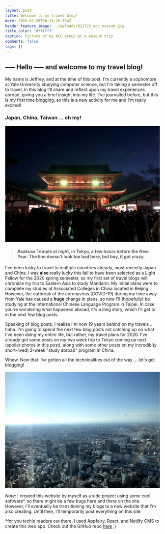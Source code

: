 ```yaml
---
layout: post
title: Welcome to my travel blog!
date: 2020-02-26T00:13:26.794Z
header_feature_image: ../uploads/011720_acc_museum.jpg
title_color: "#ffffff"
caption: Picture of my ACC group at a museum trip
comments: false
tags: []
---
```

## **––– Hello ––– and welcome to my travel blog!**

My name is Jeffrey, and at the time of this post, I'm currently a sophomore at Yale University studying computer science, but I'm taking a semester off to travel. In this blog I'll share and reflect upon my travel experiences abroad, giving you a brief insight into my life. I've journalled before, but this is my first time blogging, so this is a new activity for me and I'm really excited!

### Japan, China, Taiwan ... oh my!

![Asakusa Temple at night, in Tokyo, a few hours before the New Year.](../uploads/123119_asakusa_temple_night.jpg "Asakusa Temple at night, in Tokyo, a few hours before the New Year. The line doesn't look too bad here, but boy, it got crazy.")

> #### Asakusa Temple at night, in Tokyo, a few hours before the New Year. The line doesn't look too bad here, but boy, it got **crazy.**

I've been lucky to travel to multiple countries already, most recently Japan and China. I was **also** really lucky this fall to have been selected as a Light Fellow for the 2020 spring semester, so my first set of travel blogs will chronicle my trip to Eastern Asia to study Mandarin. My initial plans were to complete my studies at Associated Colleges in China located in Beijing. However, the outbreak of the coronavirus (COVID-19) during my time away from Yale has caused a **huge** change in plans, so now I'll (hopefully) be studying at the International Chinese Language Program in Taipei. In case you're wondering what happened abroad, it's a long story, which I'll get to in the next few blog posts.

Speaking of blog posts, I realize I'm now 19 years behind on my travels ... haha. I'm going to spend the next few blog posts not catching up on what I've been doing my entire life, but rather, my travel plans for 2020. I've already got some posts on my two week trip to Tokyo coming up next (spoiler photos in this post), along with some other posts on my incredibl(y short-lived) 2-week "study abroad" program in China. 

Whew. Now that I've gotten all the technicalities out of the way ... let's get blogging!

![A stunning view of Tokyo from the Sunshine City Observatory in Ikebukuro.](../uploads/010320_sunshine_observatory_tokyo_view.jpg "A stunning view of Tokyo from the Sunshine City Observatory in Ikebukuro.")

*Note:* I created this website by myself as a side project using some cool software*, so there might be a few bugs here and there on the site. However, I'll eventually be transitioning my blogs to a new website that I'm also creating. Until then, I'll temporarily post everything on this site.

\*for you techie readers out there, I used Appfairy, React, and Netlify CMS to create this web app. Check out the GitHub repo [here](https://github.com/JeffreyYu2018/personal-websitev3) ;)